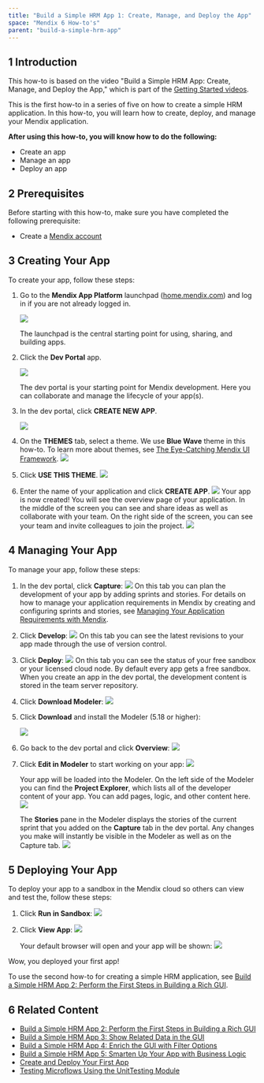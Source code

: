 ```yaml
---
title: "Build a Simple HRM App 1: Create, Manage, and Deploy the App"
space: "Mendix 6 How-to's"
parent: "build-a-simple-hrm-app"
---
```


## 1 Introduction

This how-to is based on the video "Build a Simple HRM App: Create, Manage, and Deploy the App," which is part of the [Getting Started videos](http://gettingstarted.mendixcloud.com/link/courses/gettingstarted).

This is the first how-to in a series of five on how to create a simple HRM application. In this how-to, you will learn how to create, deploy, and manage your Mendix application.

**After using this how-to, you will know how to do the following:**  

* Create an app
* Manage an app
* Deploy an app

## 2 Prerequisites

Before starting with this how-to, make sure you have completed the following prerequisite:

* Create a [Mendix account](https://www.mendix.com/try-now/?utm_source=documentation&utm_medium=community&utm_campaign=signup)

## 3 Creating Your App

To create your app, follow these steps:

1. Go to the **Mendix App Platform** launchpad ([home.mendix.com](http://home.mendix.com)) and log in if you are not already logged in.

    ![](attachments/18448672/18580908.png)

    The launchpad is the central starting point for using, sharing, and building apps.
2. Click the **Dev Portal** app.

    ![](attachments/18448672/18580907.png)

    The dev portal is your starting point for Mendix development. Here you can collaborate and manage the lifecycle of your app(s).
3. In the dev portal, click **CREATE NEW APP**.

    ![](attachments/18448672/18580906.png) 
4. On the **THEMES** tab, select a theme. We use **Blue Wave** theme in this how-to. To learn more about themes, see [The Eye-Catching Mendix UI Framework](https://www.mendix.com/blog/the-eye-catching-mendix-ui-framework/).
    ![](attachments/18448672/18580905.png) 
5. Click **USE THIS THEME**.
     ![](attachments/18448672/18580904.png)
6. Enter the name of your application and click **CREATE APP**.
    ![](attachments/18448672/18580903.png) 
Your app is now created! You will see the overview page of your application. In the middle of the screen you can see and share ideas as well as collaborate with your team. On the right side of the screen, you can see your team and invite colleagues to join the project.
    ![](attachments/18448672/18580902.png)

## 4 Managing Your App

To manage your app, follow these steps:

1. In the dev portal, click **Capture**:
    ![](attachments/18448672/18580900.png)
    On this tab you can plan the development of your app by adding sprints and stories. For details on how to manage your application requirements in Mendix by creating and configuring sprints and stories, see [Managing Your Application Requirements with Mendix](/developerportal/howto/managing-your-application-requirements-with-mendix).
2. Click **Develop**:
    ![](attachments/18448672/18580899.png)
    On this tab you can see the latest revisions to your app made through the use of version control.
3. Click **Deploy**:
    ![](attachments/18448672/18580898.png)
    On this tab you can see the status of your free sandbox or your licensed cloud node. By default every app gets a free sandbox. When you create an app in the dev portal, the development content is stored in the team server repository.
4. Click **Download Modeler**:
    ![](attachments/18448672/18580897.png) 
5. Click **Download** and install the Modeler (5.18 or higher):

    ![](attachments/18448672/18580896.png) 
6. Go back to the dev portal and click **Overview**:
    ![](attachments/18448672/18580895.png) 
7. Click **Edit in Modeler** to start working on your app:
    ![](attachments/18448672/18580894.png)

    Your app will be loaded into the Modeler. On the left side of the Modeler you can find the **Project Explorer**, which lists all of the developer content of your app. You can add pages, logic, and other content here.
    ![](attachments/18448672/18580892.png)

    The **Stories** pane in the Modeler displays the stories of the current sprint that you added on the **Capture** tab in the dev portal. Any changes you make will instantly be visible in the Modeler as well as on the Capture tab.
    ![](attachments/18448672/18580891.png)

## 5 Deploying Your App

To deploy your app to a sandbox in the Mendix cloud so others can view and test the, follow these steps:

1. Click **Run in Sandbox**:
    ![](attachments/18448672/18580885.png)
2. Click **View App**:
    ![](attachments/18448672/18580884.png)

    Your default browser will open and your app will be shown:
    ![](attachments/18448672/18580886.png)

Wow, you deployed your first app!

To use the second how-to for creating a simple HRM application, see [Build a Simple HRM App 2: Perform the First Steps in Building a Rich GUI](build-a-simple-hrm-app-2-first-steps-in-building-a-rich-gui).

## 6 Related Content

* [Build a Simple HRM App 2: Perform the First Steps in Building a Rich GUI](build-a-simple-hrm-app-2-first-steps-in-building-a-rich-gui)
* [Build a Simple HRM App 3: Show Related Data in the GUI](build-a-simple-hrm-app-3-show-related-data-in-the-gui)
* [Build a Simple HRM App 4: Enrich the GUI with Filter Options](build-a-simple-hrm-app-4-enrich-the-gui-with-filter-options)
* [Build a Simple HRM App 5: Smarten Up Your App with Business Logic](build-a-simple-hrm-app-5-smarten-up-your-app-with-business-logic)
* [Create and Deploy Your First App](create-and-deploy-your-first-app)
* [Testing Microflows Using the UnitTesting Module](testing-microflows-using-the-unittesting-module)
